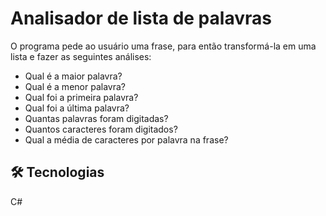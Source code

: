 
# Analisador de lista de palavras

O programa pede ao usuário uma frase, para então transformá-la em uma lista e fazer as seguintes análises:
- Qual é a maior palavra?
- Qual é a menor palavra?
- Qual foi a primeira palavra?
- Qual foi a última palavra?
- Quantas palavras foram digitadas?
- Quantos caracteres foram digitados?
- Qual a média de caracteres por palavra na frase?
## 🛠 Tecnologias
C#

